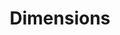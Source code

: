 ---
layout: default
bigquery: https://console.cloud.google.com/bigquery?p=covid-19-dimensions-ai&page=table&d=data&t=publications
contributors: Digital Science, https://www.digital-science.com/
cost: Free for personal, non-commercial use.
description: Dimensions contains more than 100 million publications, ranging from
  articles published in scholarly journals, books and book chapters, to preprints
  and conference proceedings. All publications are contextualized with linked data
  sets, funding, publications, patents, clinical trials, and policy documents. You
  can also view associated categories, funders, institutions, and researcher profiles.
documentation: https://docs.dimensions.ai/bigquery/index.html
last_edit: 04/10/2022, 15:46:06
location: https://www.dimensions.ai/products/free/
maintained_by: Digital Science, https://www.digital-science.com/
schema_fields:
- associated_publication_pmid
- wikipedia_url
- authors
- cited_by_ids
- start_date
- date
- publication_ids
- research_org_countries
- associated_grant_ids
- issue
- supporting_grant_ids
- address
- researcher_ids
- description
- eisbn
- funder_orgs
- year
- types
- funding_currency
- funding_nzd
- original_abstract
- funder_org_acronyms
- links
- repository_url
- categories
- embargo_date
- acronyms
- original_title
- legal_status
- registry
- category_for
- research_org_state_codes
- publication_year
- funding_cad
- original_assignee_countries
- filing_status
- pmid
- family_id
- relationships
- abstract
- date_print
- funder_org_cities
- language
- category_rcdc
- priority_date
- research_org_cities
- expiration_date
- repository_id
- resulting_publication_ids
- email_address
- application_number
- assignee_orgs
- funding_amount
- publisher
- granted_date
- acronym
- doi
- end_year
- conditions
- priority_year
- altmetrics
- date_imported_gbq
- resulting_publication_doi
- external_ids
- associated_publication_id
- funding_jpy
- conference
- expiration_year
- name
- current_assignee_orgs
- clinical_trial_ids
- inventor_names
- jurisdiction
- funding_cny
- funding_usd
- original_assignee
- pmcid
- organisation_details
- aliases
- journal
- open_access_categories
- arxiv_id
- citations_count
- funder_org_countries
- repository_name
- associated_publication_arxiv_id
- date_inserted
- ipcr
- citations
- active_years
- associated_publication_doi
- family_members_ids
- subtitles
- investigators
- legal_events
- cpc
- current_assignee_countries
- funding_details
- family_count
- volume
- interventions
- phase
- category_bra
- funder_countries
- start_year
- linkout
- book_series_title
- title
- license
- research_org_state_names
- category_hra
- mesh_headings
- funding_gbp
- brief_title
- filing_year
- end_date
- citation_string
- source_id
- status
- journal_lists
- foa_number
- research_org_city_names
- research_org_country_names
- type
- created_date
- publication_date
- mesh_terms
- granted_year
- category_icrp_ct
- funder_org_state_codes
- labels
- filing_date
- category_icrp_cso
- parent_id
- editors
- concepts
- patent_ids
- metrics
- research_orgs
- funder_org
- funding_chf
- open_access_categories_v2
- current_assignee
- grant_number
- category_hrcs_hc
- date_modified
- assignee_countries
- proceedings_title
- category_uoa
- original_assignee_orgs
- funding_aud
- established
- id
- funding_eur
- acknowledgements
- isbn
- kind
- category_sdg
- date_online
- date_normal
- category_hrcs_rac
- book_title
- pages
- reference_ids
- gender
shortname: dimensions
tags:
- scholarly literature
- patents
- funding
- clinical trials
- academic profiles
terms_of_use: 'Use of both the Dimensions COVID-19 dataset and full Dimensions dataset
  are subject to the Dimensions Terms of use: https://www.dimensions.ai/policies-terms-legal '
title: Dimensions
uuid: dcff88bd-fe6b-4fdb-8159-809bf9d7bc1c
---